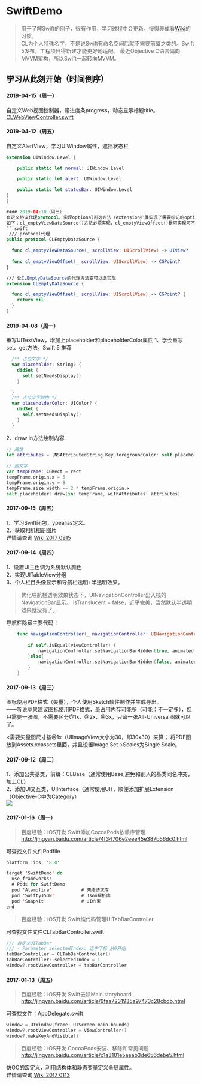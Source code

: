 # SwiftDemo

>用于了解Swift的例子，很有作用，学习过程中会更新。慢慢养成看[Wiki](https://github.com/cjq002/SwiftDemo/wiki)的习惯。<br>
CL为个人特殊名字，不是说Swift有命名空间后就不需要前缀之类的。Swift 5发布，工程项目得新建才能更好地适配。
最近Objective C语言偏向MVVM架构，所以Swift一起转向MVVM。

## 学习从此刻开始（时间倒序）

#### 2019-04-15（周一）
自定义Web视图控制器，带进度条progress，动态显示标题title。
[CLWebViewController.swift](https://github.com/cjq002/SwiftDemo/wiki/功能-WebView)

#### 2019-04-12（周五）
自定义AlertView，学习UIWindow属性，遮挡状态栏
```swift 
extension UIWindow.Level {

    public static let normal: UIWindow.Level

    public static let alert: UIWindow.Level

    public static let statusBar: UIWindow.Level
}
}

#### 2019-04-10（周三）
自定义协议代理protocol，实现optional可选方法（extension扩展实现了需要标记的optional可选方法）。
如下：cl_emptyViewDataSource()方法必须实现，cl_emptyViewOffset()是可实现可不实现。
```swift 
 /// protocol代理
public protocol CLEmptyDataSource {

  func cl_emptyViewDataSource(_ scrollView: UIScrollView) -> UIView?
  
  func cl_emptyViewOffset(_ scrollView: UIScrollView) -> CGPoint?
}

/// 让CLEmptyDataSource的代理方法变可以选实现
extension CLEmptyDataSource {

  func cl_emptyViewOffset(_ scrollView: UIScrollView) -> CGPoint? {
    return nil
  }
}
```

#### 2019-04-08（周一）
重写UITextView，增加上placeholder和placeholderColor属性
1、学会重写set、get方法。Swift 5 推荐
```swift 
  /** 占位文字 */
  var placeholder: String? {
    didSet {
      self.setNeedsDisplay()
    }

  }
  /** 占位文字颜色 */
  var placeholderColor: UIColor? {
    didSet {
      self.setNeedsDisplay()
    }
  }
```
2、draw in方法绘制内容
```swift
// 属性
let attributes = [NSAttributedString.Key.foregroundColor: self.placeholderColor as Any, NSAttributedString.Key.font: self.font as Any]
    
// 画文字
var tempFrame: CGRect = rect
tempFrame.origin.x = 5
tempFrame.origin.y = 8
tempFrame.size.width -= 2 * tempFrame.origin.x
self.placeholder?.draw(in: tempFrame, withAttributes: attributes)
```

#### 2017-09-15（周五）
1、学习Swift闭包，ypealias定义。<br>
2、获取相机相册图片<br>
详情请查询:[Wiki 2017 0915](https://github.com/cjq002/SwiftDemo/wiki)

#### 2017-09-14（周四）
1、设置UI主色调为系统默认颜色<br>
2、实现UITableView分组<br>
3、个人栏目头像显示和导航栏透明+半透明效果。<br>
>优化导航栏透明效果状态下，UINavigationController出入栈的NavigationBar显示。
isTranslucent = false，近乎完美，当然默认半透明效果就没有了。

导航栏隐藏主要代码：
```swift
    func navigationController(_ navigationController: UINavigationController, willShow viewController: UIViewController, animated: Bool) {
        
        if self.isEqual(viewController) {
            navigationController.setNavigationBarHidden(true, animated: true)
        }else{
            navigationController.setNavigationBarHidden(false, animated: true)
        }
    }
```

#### 2017-09-13（周三）
图标使用PDF格式（矢量），个人使用Sketch软件制作并生成导出。<br>
——听说苹果建议图标使用PDF格式，虽占用内存可能多（可能：不一定多），但只需要一张图，不需要区分@1x、@2x、@3x，只留一张All-Universal图就可以了。

<需要矢量图尺寸按@1x（UIImageView大小为30，即30x30）来算；
将PDF图放到Assets.xcassets里面，并且设置Image Set->Scales为Single Scale。

#### 2017-09-12（周二）
1、添加公共基类，前缀：CLBase（通常使用Base,避免和别人的基类同名冲突，加上CL）<br>
2、添加UI交互类，UIInterface（通常使用UI），顺便添加扩展Extension（Objective-C中为Category）<br>
![](https://github.com/cjq002/SwiftDemo/raw/master/Media/common.png) 

#### 2017-01-16（周一）
>百度经验：iOS开发 Swift添加CocoaPods依赖库管理 <br>
http://jingyan.baidu.com/article/4f34706e2eee45e387b56dc0.html

可查找文件文件Podfile
```swift
platform :ios, '8.0'

target 'SwiftDemo' do
  use_frameworks!
  # Pods for SwiftDemo
  pod 'Alamofire'           # 网络请求库
  pod 'SwiftyJSON'          # Json解析库
  pod 'SnapKit'             # UI约束
end
```

>百度经验：iOS开发 Swift纯代码管理UITabBarController <br>

可查找文件文件CLTabBarController.swift
```swift
/// 自定义UITabBar
/// - Parameter selectedIndex: 选中下标 从0开始
tabBarController = CLTabBarController()
tabBarController?.selectedIndex = 1
window?.rootViewController = tabBarController
```

#### 2017-01-13（周五）
>百度经验：iOS开发 Swift去除Main.storyboard <br>
http://jingyan.baidu.com/article/9faa7231935a97473c28cbdb.html

可查找文件：AppDelegate.swift
```swift
window = UIWindow(frame: UIScreen.main.bounds)
window?.rootViewController = ViewController()
window?.makeKeyAndVisible()
```

>百度经验：iOS开发 CocoaPods安装、移除和常见问题 <br>
http://jingyan.baidu.com/article/c1a3101e5aeab3de656debe5.html

仿OC的宏定义，利用结构体和静态变量定义全局属性。<br>
详情请查询:[Wiki 2017 0113](https://github.com/cjq002/SwiftDemo/wiki)

